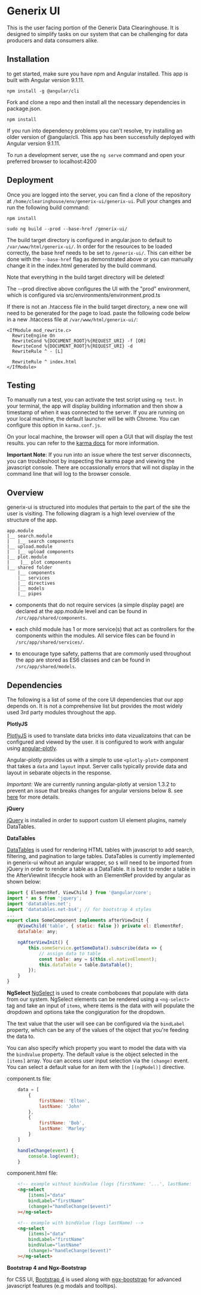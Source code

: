 # Generix UI

This is the user facing portion of the Generix Data Clearinghouse. It is designed to simplify tasks
on our system that can be challenging for data producers and data consumers alike. 

## Installation

to get started, make sure you have npm and Angular installed. This app is built with Angular version
9.1.11.

`npm install -g @angular/cli`

Fork and clone a repo and then install all the necessary dependencies in package.json.

`npm install`

If you run into dependency problems you can't resolve, try installing an older version of @angular/cli.  This app has been successfully deployed with Angular version 9.1.11.

To run a development server, use the `ng serve` command and open your preferred browser to localhost:4200

## Deployment

Once you are logged into the server, you can find a clone of the repository at `/home/clearinghouse/env/generix-ui/generix-ui`.
Pull your changes and run the following build command:

`npm install`

`sudo ng build --prod --base-href /generix-ui/`

The build target directory is configured in angular.json to default to `/var/www/html/generix-ui/`. In order for the resources to be loaded correctly, the base href needs to be set to `/generix-ui/`. This can either be done with the `--base-href` flag as demonstrated above or you can manually change it in the index.html generated by the build command.

Note that everything in the build target directory will be deleted!

The --prod directive above configures the UI with the "prod"
environment, which is configured via src/environments/environment.prod.ts

If there is not an .htaccess file in the build target directory, a new one will need to be generated for the page to load. paste 
the following code below in a new .htaccess file at `/var/www/html/generix-ui/`:

```
<IfModule mod_rewrite.c>
  RewriteEngine On
  RewriteCond %{DOCUMENT_ROOT}%{REQUEST_URI} -f [OR]
  RewriteCond %{DOCUMENT_ROOT}%{REQUEST_URI} -d
  RewriteRule ^ - [L]

  RewriteRule ^ index.html
</IfModule>
```

## Testing

To manually run a test, you can activate the test script using `ng test`. In your terminal, the app will display building information and then show a timestamp of when it was connected to the server. If you are running on your local machine, the default launcher will be with Chrome. You can configure this option in `karma.conf.js`.

On your local machine, the browser will open a GUI that will display the test results. you can refer to the [karma docs](https://karma-runner.github.io/latest/index.html) for more information.

**Important Note**: If you run into an issue where the test server disconnects, you can troubleshoot by inspecting the karma page and viewing the javascript console. There are occassionally errors that will not display in the command line that will log to the browser console.

## Overview

generix-ui is structured into modules that pertain to the part of the site the user is visiting. The following diagram is a high
level overview of the structure of the app.

```
app.module
|__ search.module
|   |__ search components
|__ upload.module
|   |__ upload components
|__ plot.module
|    |__ plot components
|__ shared folder
    |__ components
    |__ services
    |__ directives
    |__ models
    |__ pipes

```

 - components that do not require services (a simple display page) are declared at the app.module level and can be found in
`/src/app/shared/components`. 

 - each child module has 1 or more service(s) that act as controllers for the components within the modules. All service files 
 can be found in `/src/app/shared/services/`.

 - to encourage type safety, patterns that are commonly used throughout the app are stored as ES6 classes and can be found in
 `/src/app/shared/models`.

 ## Dependencies

 The following is a list of some of the core UI dependencies that our app depends on. It is not a comprehensive list but provides the most widely used 3rd party modules throughout the app.

 **PlotlyJS**

 [PlotlyJS](https://plot.ly/javascript/) is used to translate data bricks into data vizualizatoins that can be configured and viewed by
 the user. it is configured to work with angular using [angular-plotly](https://github.com/plotly/angular-plotly.js).

 Angular-plotly provides us with a simple to use `<plotly-plot>` component that takes a `data` and `layout` input. Server calls typically provide data and layout in sebarate objects in the response.

 *Important:* We are currently running angular-plotly at version 1.3.2 to prevent an issue that breaks
 changes for angular versions below 8. see [here](https://github.com/plotly/angular-plotly.js/issues/79) for more details.

 **jQuery**
 
[jQuery](https://jquery.com/) is installed in order to support custom UI element plugins, namely DataTables.

**DataTables**

[DataTables](https://datatables.net/) is used for rendering HTML tables with javascript to add search, filtering, and pagination to large tables. DataTables is currently implemented in generix-ui wihout an 
angular wrapper, so `$` will need to be imported from jQuery in order to render a table as a DataTable.
It is best to render a table in the AfterViewInit lifecycle hook with an ElementRef provided by angular 
as shown below:

```javascript
import { ElementRef, ViewChild } from '@angular/core';
import * as $ from 'jquery';
import 'datatables.net';
import 'datatables.net-bs4'; // for bootstrap 4 styles
...
export class SomeComponent implements afterViewInit {
    @ViewChild('table', { static: false }) private el: ElementRef;
    dataTable: any;

    ngAfterViewInit() {
        this.someService.getSomeData().subscribe(data => {
            // assign data to table
            const table: any = $(this.el.nativeElement);
            this.dataTable = table.DataTable();
        });
    }
}
```

**NgSelect**
[NgSelect](https://ng-select.github.io/ng-select#/data-sources) is used to create comboboxes that populate with data from our system. NgSelect elements can be rendered using a `<ng-select>` tag and take an input of `items`, where items is the data with will populate the dropdown and options take the congiguration for the dropdown. 

The text value that the user will see can be configured via the `bindLabel` property, which can be any of the values of the object that you're feeding the data to. 

You can also specify which property you want to model the data with via the `bindValue` property. The default value is the object selected in the `[items]` array. You can access user input selection via the `(change)` event. You can select a default value for an item with the `[(ngModel)]` directive.

component.ts file:
```javascript
    data = [
        {
            firstName: 'Elton',
            lastName: 'John'
        },
        {
            firstName: 'Bob',
            lastName: 'Marley'
        }
    ]

    handleChange(event) {
        console.log(event);
    }
```

component.html file:
```html
    <!-- example without bindValue (logs {firstName: '...', lastName: '...'}) -->
    <ng-select
        [items]="data"
        bindLabel="firstName"
        (change)="handleChange($event)"
    ></ng-select>

    <!-- example with bindValue (logs lastName) -->
    <ng-select
        [items]="data"
        bindLabel="firstName"
        bindValue="lastName"
        (change)="handleChange($event)"
    ></ng-select>
```
**Bootstrap 4 and Ngx-Bootstrap**

for CSS UI, [Bootstrap 4](https://getbootstrap.com/docs/4.0/getting-started/introduction/) is used along 
with [ngx-bootstrap](https://valor-software.com/ngx-bootstrap/#/) for advanced javascript features (e.g
modals and tooltips).
